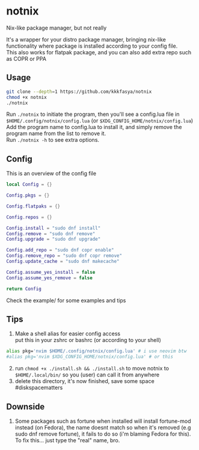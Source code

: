 # notnix
Nix-like package manager, but not really  

It's a wrapper for your distro package manager, bringing nix-like functionality where package is installed according to your config file.  
This also works for flatpak package, and you can also add extra repo such as COPR or PPA

## Usage
```sh
git clone --depth=1 https://github.com/kkkfasya/notnix
chmod +x notnix
./notnix
```
Run ```./notnix``` to initiate the program, then you'll see a config.lua file in ```$HOME/.config/notnix/config.lua``` (or  ```$XDG_CONFIG_HOME/notnix/config.lua```)  
Add the program name to config.lua to install it, and simply remove the program name from the list to remove it.  
Run ```./notnix -h``` to see extra options.

## Config
This is an overview of the config file
```lua
local Config = {}

Config.pkgs = {}

Config.flatpaks = {}

Config.repos = {}

Config.install = "sudo dnf install"
Config.remove = "sudo dnf remove"
Config.upgrade = "sudo dnf upgrade"

Config.add_repo = "sudo dnf copr enable"
Config.remove_repo = "sudo dnf copr remove"
Config.update_cache = "sudo dnf makecache"

Config.assume_yes_install = false
Config.assume_yes_remove = false

return Config
```
Check the example/ for some examples and tips

## Tips
1. Make a shell alias for easier config access  
put this in your zshrc or bashrc (or according to your shell)
```sh
alias pkg='nvim $HOME/.config/notnix/config.lua' # i use neovim btw
#alias pkg='nvim $XDG_CONFIG_HOME/notnix/config.lua' # or this
```
2. run ```chmod +x ./install.sh && ./install.sh``` to move notnix to ```$HOME/.local/bin/``` so you (user) can call it from anywhere 
3. delete this directory, it's now finished, save some space #diskspacematters

## Downside
1. Some packages such as fortune when installed will install fortune-mod instead (on Fedora), the name doesnt match so when it's removed (e.g sudo dnf remove fortune), it fails to do so (i'm blaming Fedora for this).  
To fix this... just type the "real" name, bro.  
